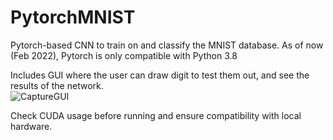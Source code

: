 # PytorchMNIST
Pytorch-based CNN to train on and classify the MNIST database.
As of now (Feb 2022), Pytorch is only compatible with Python 3.8

Includes GUI where the user can draw digit to test them out, and see the results of the network.  
![CaptureGUI](https://user-images.githubusercontent.com/56138845/155859247-77b9c844-279d-4cca-98bb-79a16ecaad37.PNG)

Check CUDA usage before running and ensure compatibility with local hardware.
